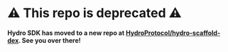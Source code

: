 # ⚠️ This repo is deprecated ⚠️
**Hydro SDK has moved to a new repo at [HydroProtocol/hydro-scaffold-dex](https://github.com/HydroProtocol/hydro-scaffold-dex). See you over there!**
